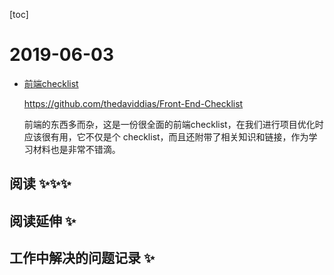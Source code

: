 
[toc]

# 2019-06-03
* [前端checklist](https://frontendchecklist.io/)

  https://github.com/thedaviddias/Front-End-Checklist
   
   前端的东西多而杂，这是一份很全面的前端checklist，在我们进行项目优化时应该很有用，它不仅是个 checklist，而且还附带了相关知识和链接，作为学习材料也是非常不错滴。
## 阅读 ✨✨✨

## 阅读延伸 ✨

## 工作中解决的问题记录 ✨
